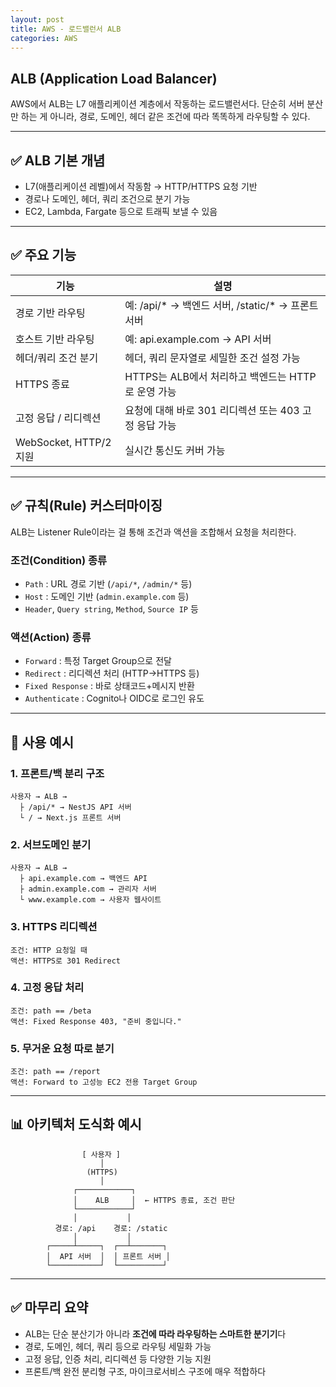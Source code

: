 ```yaml
---
layout: post
title: AWS - 로드밸런서 ALB
categories: AWS
---
```

## ALB (Application Load Balancer)

AWS에서 ALB는 L7 애플리케이션 계층에서 작동하는 로드밸런서다.
단순히 서버 분산만 하는 게 아니라, 경로, 도메인, 헤더 같은 조건에 따라 똑똑하게 라우팅할 수 있다.

---

## ✅ ALB 기본 개념

* L7(애플리케이션 레벨)에서 작동함 → HTTP/HTTPS 요청 기반
* 경로나 도메인, 헤더, 쿼리 조건으로 분기 가능
* EC2, Lambda, Fargate 등으로 트래픽 보낼 수 있음

---

## ✅ 주요 기능

| 기능                   | 설명                                       |
| -------------------- | ---------------------------------------- |
| 경로 기반 라우팅            | 예: /api/\* → 백엔드 서버, /static/\* → 프론트 서버 |
| 호스트 기반 라우팅           | 예: api.example.com → API 서버              |
| 헤더/쿼리 조건 분기          | 헤더, 쿼리 문자열로 세밀한 조건 설정 가능                 |
| HTTPS 종료             | HTTPS는 ALB에서 처리하고 백엔드는 HTTP로 운영 가능       |
| 고정 응답 / 리디렉션         | 요청에 대해 바로 301 리디렉션 또는 403 고정 응답 가능       |
| WebSocket, HTTP/2 지원 | 실시간 통신도 커버 가능                            |

---

## ✅ 규칙(Rule) 커스터마이징

ALB는 Listener Rule이라는 걸 통해 조건과 액션을 조합해서 요청을 처리한다.

### 조건(Condition) 종류

* `Path` : URL 경로 기반 (`/api/*`, `/admin/*` 등)
* `Host` : 도메인 기반 (`admin.example.com` 등)
* `Header`, `Query string`, `Method`, `Source IP` 등

### 액션(Action) 종류

* `Forward` : 특정 Target Group으로 전달
* `Redirect` : 리디렉션 처리 (HTTP→HTTPS 등)
* `Fixed Response` : 바로 상태코드+메시지 반환
* `Authenticate` : Cognito나 OIDC로 로그인 유도

---

## 🧪 사용 예시

### 1. 프론트/백 분리 구조

```
사용자 → ALB →
  ├ /api/* → NestJS API 서버
  └ / → Next.js 프론트 서버
```

### 2. 서브도메인 분기

```
사용자 → ALB →
  ├ api.example.com → 백엔드 API
  ├ admin.example.com → 관리자 서버
  └ www.example.com → 사용자 웹사이트
```

### 3. HTTPS 리디렉션

```
조건: HTTP 요청일 때
액션: HTTPS로 301 Redirect
```

### 4. 고정 응답 처리

```
조건: path == /beta
액션: Fixed Response 403, "준비 중입니다."
```

### 5. 무거운 요청 따로 분기

```
조건: path == /report
액션: Forward to 고성능 EC2 전용 Target Group
```

---

## 📊 아키텍처 도식화 예시

```
                [ 사용자 ]
                    │
                 (HTTPS)
                    │
              ┌────────────┐
              │    ALB     │  ← HTTPS 종료, 조건 판단
              └────────────┘
              │           │
          경로: /api    경로: /static
              │           │
        ┌─────┴─────┐  ┌──┴───────┐
        │  API 서버  │  │ 프론트 서버 │
        └───────────┘  └──────────┘
```

---

## ✅ 마무리 요약

* ALB는 단순 분산기가 아니라 **조건에 따라 라우팅하는 스마트한 분기기**다
* 경로, 도메인, 헤더, 쿼리 등으로 라우팅 세밀화 가능
* 고정 응답, 인증 처리, 리디렉션 등 다양한 기능 지원
* 프론트/백 완전 분리형 구조, 마이크로서비스 구조에 매우 적합하다
